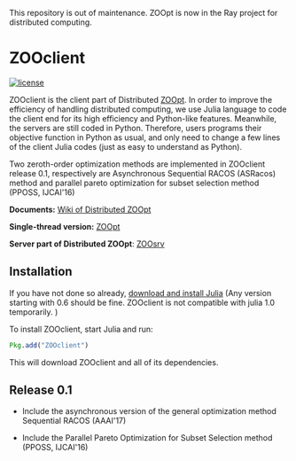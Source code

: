 This repository is out of maintenance. ZOOpt is now in the Ray project for distributed computing.

# ZOOclient

[![license](https://img.shields.io/github/license/mashape/apistatus.svg?maxAge=2592000)](https://github.com/eyounx/ZOOjl/blob/master/LICENSE)

ZOOclient is the client part of Distributed [ZOOpt](https://github.com/eyounx/ZOOpt). In order to improve the efficiency of handling distributed computing, we use Julia language to code the client end for its high efficiency and Python-like features. Meanwhile, the servers are still coded in Python. Therefore, users programs their objective function in Python as usual, and only need to change a few lines of the client Julia codes (just as easy to understand as Python). 

Two  zeroth-order optimization methods are implemented in ZOOclient release 0.1, respectively are Asynchronous Sequential RACOS  (ASRacos) method and parallel pareto optimization for subset selection method (PPOSS, IJCAI'16)

**Documents:** [Wiki of Distributed ZOOpt](https://github.com/eyounx/ZOOpt/wiki/Tutorial-of-Distributed-ZOOpt)

**Single-thread version:** [ZOOpt](https://github.com/eyounx/ZOOpt)

**Server part of Distributed ZOOpt**: [ZOOsrv](https://github.com/eyounx/ZOOsrv)

## Installation

If you have not done so already, [download and install Julia](http://julialang.org/downloads/) (Any version starting with 0.6 should be fine.  ZOOclient is not compatible with julia 1.0 temporarily. )

To install ZOOclient, start Julia and run:

```julia
Pkg.add("ZOOclient")
```

This will download ZOOclient and all of its dependencies.

## Release 0.1

* Include the asynchronous version of the general optimization method Sequential RACOS (AAAI'17)
* Include the Parallel Pareto Optimization for Subset Selection  method (PPOSS, IJCAI'16)

  ​			
  ​		
  ​	
